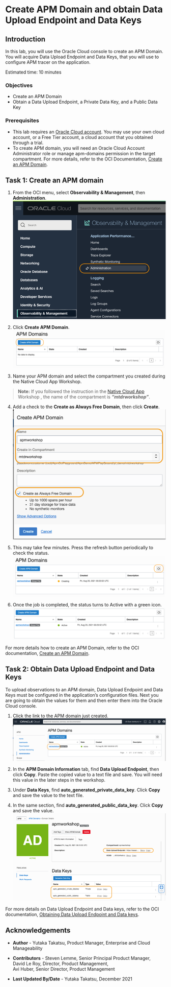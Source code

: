 # Create APM Domain and obtain Data Upload Endpoint and Data Keys

## Introduction

In this lab, you will use the Oracle Cloud console to create an APM Domain. You will acquire Data Upload Endpoint and Data Keys, that you will use to configure APM tracer on the application.

Estimated time: 10 minutes

### Objectives

*	Create an APM Domain
*	Obtain a Data Upload Endpoint, a Private Data Key, and a Public Data Key

### Prerequisites

* This lab requires an [Oracle Cloud account](https://www.oracle.com/cloud/free/). You may use your own cloud account, or a Free Tier account, a cloud account that you obtained through a trial.
* To create APM domain, you will need an Oracle Cloud Account Administrator role or manage apm-domains permission in the target compartment. For more details, refer to the OCI Documentation, [Create an APM Domain](https://docs.oracle.com/en-us/iaas/application-performance-monitoring/doc/create-apm-domain.html).

## Task 1: Create an APM domain

1.	From the OCI menu, select **Observability & Management**, then **Administration**.
	![Oracle Cloud console Menu](images/2-1-domain.png " ")

2.	Click **Create APM Domain**.
  ![Oracle Cloud console, Create APM Domain](images/2-2-domain.png " ")

3. Name your APM domain and select the compartment you created during the Native Cloud App Workshop.

> **Note:** If you followed the instruction in the [Native Cloud App](https://livelabs.oracle.com/pls/apex/dbpm/r/livelabs/view-workshop?wid=814) Workshop , the name of the compartment is ***“mtdrworkshop”***.

4. Add a check to the **Create as Always Free Domain**, then click **Create**.
  ![Oracle Cloud console, Create APM Domain](images/2-3-domain.png " ")

5.	This may take few minutes. Press the refresh button periodically to check the status.
  ![Oracle Cloud console, Create APM Domain](images/2-4-domain.png " ")

6.	Once the job is completed, the status turns to Active with a green icon.
  ![Oracle Cloud console, Create APM Domain](images/2-5-domain.png " ")

  For more details how to create an APM Domain, refer to the OCI documentation, [Create an APM Domain](https://docs.oracle.com/en-us/iaas/application-performance-monitoring/doc/create-apm-domain.html).

## Task 2: Obtain Data Upload Endpoint and Data Keys

To upload observations to an APM domain, Data Upload Endpoint and Data Keys must be configured in the application’s configuration files. Next you are going to obtain the values for them and then enter them into the Oracle Cloud console.

1.	Click the link to the APM domain just created.
  ![Oracle Cloud console, APM Domain](images/3-1-domain.png " ")

2.	In the **APM Domain Information** tab, find **Data Upload Endpoint**, then click **Copy**. Paste the copied value to a text file and save. You will need this value in the later steps in the workshop.

3. Under **Data Keys**, find **auto\_generated\_private_data\_key**. Click **Copy** and save the value to the text file.

4. In the same section, find **auto\_generated\_public_data\_key**. Click **Copy** and save the value.
  ![Oracle Cloud console, APM Domain](images/3-2-domain.png " ")

For more details on Data Upload Endpoint and Data keys, refer to the OCI documentation, [Obtaining Data Upload Endpoint and Data keys](https://docs.oracle.com/en-us/iaas/application-performance-monitoring/doc/obtain-data-upload-endpoint-and-data-keys.html).

## Acknowledgements

* **Author** - Yutaka Takatsu, Product Manager, Enterprise and Cloud Manageability
- **Contributors** - Steven Lemme, Senior Principal Product Manager,<br>
David Le Roy, Director, Product Management,<br>
Avi Huber, Senior Director, Product Management
* **Last Updated By/Date** - Yutaka Takatsu, December 2021
